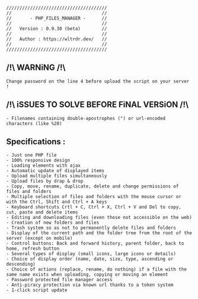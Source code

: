 
    //////////////////////////////////////
    //                                  //
    //       - PHP_FILES_MANAGER -      //
    //                                  //
    //   Version : 0.9.30 (beta)        //
    //                                  //
    //   Author : https://wltrdr.dev/   //
    //                                  //
    //////////////////////////////////////



/!\ WARNiNG /!\
---------------

    Change password on the line 4 before upload the script on your server !



/!\ iSSUES TO SOLVE BEFORE FiNAL VERSiON /!\
---------------------------------------------

    - Filenames containing double-apostrophes (") or url-encoded characters (like %20)



Specifications :
----------------

    - Just one PHP file
    - 100% responsive design
    - Loading elements with ajax
    - Automatic update of displayed items
    - Upload multiple files simultaneously
    - Upload files by drap & drop
    - Copy, move, rename, duplicate, delete and change permissions of files and folders
    - Multiple selection of files and folders with the mouse cursor or with the Ctrl, Shift and Ctrl + A keys
    - Keyboard shortcuts Crtl + C, Ctrl + X, Ctrl + V and Del to copy, cut, paste and delete items
    - Editing and downloading files (even those not accessible on the web)
    - Creation of new folders and files
    - Trash system so as not to permanently delete files and folders
    - Display of the current path and the folder tree from the root of the server (except on mobile)
    - Control buttons: Back and forward history, parent folder, back to home, refresh button
    - Several types of display (small icons, large icons or details)
    - Choice of display order (name, date, size, type, ascending or descending)
    - Choice of actions (replace, rename, do nothing) if a file with the same name exists when uploading, copying or moving an element
    - Password protected file manager access
    - Anti-piracy protection via known url thanks to a token system
    - 1-click script update
